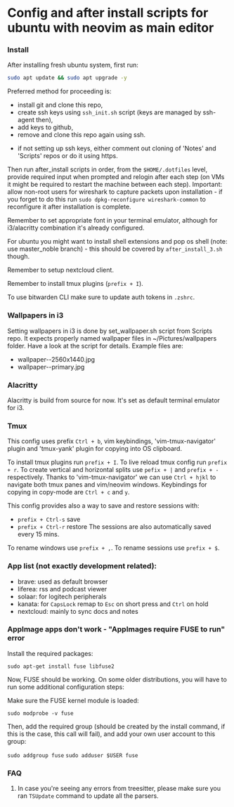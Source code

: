# Config and after install scripts for ubuntu with neovim as main editor
 
### Install
 
After installing fresh ubuntu system, first run:
 
```sh
sudo apt update && sudo apt upgrade -y
```

Preferred method for proceeding is:
 - install git and clone this repo,
 - create ssh keys using `ssh_init.sh` script (keys are managed by ssh-agent then),
 - add keys to github,
 - remove and clone this repo again using ssh.

* if not setting up ssh keys, either comment out cloning of 'Notes' and 'Scripts' repos or do it using https.

Then run after_install scripts in order, from the `$HOME/.dotfiles` level, provide required input when prompted and relogin after each step (on VMs it might be required to restart the machine between each step).
Important: allow non-root users for wireshark to capture packets upon installation - if you forget to do this run `sudo dpkg-reconfigure wireshark-common` to reconfigure it after installation is complete.

Remember to set appropriate font in your terminal emulator, although for i3/alacritty combination it's already configured.

For ubuntu you might want to install shell extensions and pop os shell (note: use master_noble branch) - this should be covered by `after_install_3.sh` though.

Remember to setup nextcloud client.

Remember to install tmux plugins (`prefix + I`).

To use bitwarden CLI make sure to update auth tokens in `.zshrc`.

### Wallpapers in i3

Setting wallpapers in i3 is done by set_wallpaper.sh script from Scripts repo. It expects properly named wallpaper files in ~/Pictures/wallpapers folder. Have a look at the script for details. Example files are:
 - wallpaper--2560x1440.jpg
 - wallpaper--primary.jpg

### Alacritty

Alacritty is build from source for now. It's set as default terminal emulator for i3.

### Tmux

This config uses prefix `Ctrl + b`, vim keybindings, 'vim-tmux-navigator' plugin and 'tmux-yank' plugin for copying into OS clipboard. 

To install tmux plugins run `prefix + I`.
To live reload tmux config run `prefix + r`.
To create vertical and horizontal splits use `pefix + |` and `prefix + -` respectively.
Thanks to 'vim-tmux-navigator' we can use `Ctrl + hjkl` to navigate both tmux panes and vim/neovim windows.
Keybindings for copying in copy-mode are `Ctrl + c` and `y`.

This config provides also a way to save and restore sessions with:
 - `prefix + Ctrl-s` save
 - `prefix + Ctrl-r` restore
The sessions are also automatically saved every 15 mins.

To rename windows use `prefix + ,`.
To rename sessions use `prefix + $`.

### App list (not exactly development related):

 - brave: used as default browser
 - liferea: rss and podcast viewer
 - solaar: for logitech peripherals
 - kanata: for `CapsLock` remap to `Esc` on short press and `Ctrl` on hold
 - nextcloud: mainly to sync docs and notes

### AppImage apps don't work - "AppImages require FUSE to run" error

Install the required packages:

`sudo apt-get install fuse libfuse2`

Now, FUSE should be working. On some older distributions, you will have to run some additional configuration steps:

Make sure the FUSE kernel module is loaded:

`sudo modprobe -v fuse`

Then, add the required group (should be created by the install command, if this is the case, this call will fail), and add your own user account to this group:

`sudo addgroup fuse`
`sudo adduser $USER fuse`

### FAQ

1. In case you're seeing any errors from treesitter, please make sure you ran `TSUpdate` command to update all the parsers.
